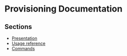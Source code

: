 Provisioning Documentation
==========================

Sections
--------

* [Presentation](Resources/doc/presentation.md)
* [Usage reference](Resources/doc/usage_reference.md)
* [Commands](Resources/doc/commands.md)